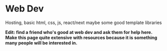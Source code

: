 # Web Dev

Hosting, basic html, css, js, react/next maybe some good template libraries

**Edit: find a friend who's good at web dev and ask them for help here. Make this page quite extensive with resources because it is something many people will be interested in.**&#x20;
